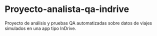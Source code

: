 # Proyecto-analista-qa-indrive
Proyecto de análisis y pruebas QA automatizadas sobre datos de viajes simulados en una app tipo InDrive.
